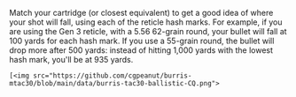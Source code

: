 Match your cartridge (or closest equivalent) to get a good idea of where your shot will fall, using each of the reticle hash marks. For example, if you are using the Gen 3 reticle, with a 5.56 62-grain round, your bullet will fall at 100 yards for each hash mark. If you use a 55-grain round, the bullet will drop more after 500 yards: instead of hitting 1,000 yards with the lowest hash mark, you'll be at 935 yards.
```
[<img src="https://github.com/cgpeanut/burris-mtac30/blob/main/data/burris-tac30-ballistic-CQ.png">